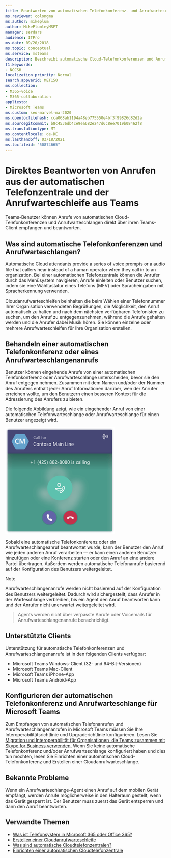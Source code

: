 ```yaml
---
title: Beantworten von automatischen Telefonkonferenz- und Anrufwarteschlangeanrufen
ms.reviewer: colongma
ms.author: mikeplum
author: MikePlumleyMSFT
manager: serdars
audience: ITPro
ms.date: 09/20/2018
ms.topic: conceptual
ms.service: msteams
description: Beschreibt automatische Cloud-Telefonkonferenzen und Anrufwarteschlangen und erläutert, wie Sie diese Anrufe in Teams beantworten können.
f1.keywords:
- NOCSH
localization_priority: Normal
search.appverid: MET150
ms.collection:
- M365-voice
- M365-collaboration
appliesto:
- Microsoft Teams
ms.custom: seo-marvel-mar2020
ms.openlocfilehash: cca068ab1194a48eb775550e4bf3f99826d82d2a
ms.sourcegitcommit: b8c4536db4ce9ea682e247d6c8ee7019b08462f8
ms.translationtype: MT
ms.contentlocale: de-DE
ms.lasthandoff: 03/18/2021
ms.locfileid: "50874665"
---
```

<a name="answer-auto-attendant-and-call-queue-calls-directly-from-teams"></a>Direktes Beantworten von Anrufen aus der automatischen Telefonzentrale und der Anrufwarteschleife aus Teams
===========================================================

Teams-Benutzer können Anrufe von automatischen Cloud-Telefonkonferenzen und Anrufwarteschlangen direkt über ihren Teams-Client empfangen und beantworten.

## <a name="what-are-auto-attendants-and-call-queues"></a>Was sind automatische Telefonkonferenzen und Anrufwarteschlangen?

Automatische Cloud attendants provide a series of voice prompts or a audio file that callers hear instead of a human operator when they call in to an organization. Bei einer automatischen Telefonzentrale können die Anrufer durch das Menüsystem navigieren, Anrufe einleiten oder Benutzer suchen, indem sie eine Wähltastatur eines Telefons (MFV) oder Spracheingaben mit Spracherkennung verwenden.

Cloudanrufwarteschleifen beinhalten die beim Wählen einer Telefonnummer Ihrer Organisation verwendeten Begrüßungen, die Möglichkeit, den Anruf automatisch zu halten und nach dem nächsten verfügbaren Telefonisten zu suchen, um den Anruf zu entgegenzunehmen, während die Anrufe gehalten werden und die Anrufer dabei Musik hören. Sie können einzelne oder mehrere Anrufwarteschleifen für Ihre Organisation erstellen.

## <a name="handling-an-auto-attendant-or-call-queue-call"></a>Behandeln einer automatischen Telefonkonferenz oder eines Anrufwarteschlangenanrufs

Benutzer können eingehende Anrufe von einer automatischen Telefonkonferenz oder Anrufwarteschlange unterscheiden, bevor sie den Anruf entgegen nehmen. Zusammen mit dem Namen und/oder der Nummer des Anrufers enthält jeder Anruf Informationen darüber, wen der Anrufer erreichen wollte, um den Benutzern einen besseren Kontext für die Adressierung des Anrufers zu bieten.

Die folgende Abbildung zeigt, wie ein eingehender Anruf von einer automatischen Telefonwarteschlange oder Anrufwarteschlange für einen Benutzer angezeigt wird.

![Screenshot einer Benachrichtigung über eingehenden Anruf](media/answer-auto-attendant-and-call-queue-calls-image1.png)

Sobald eine automatische Telefonkonferenz oder ein Anrufwarteschlangeanruf beantwortet wurde, kann der Benutzer den Anruf wie jeden anderen Anruf verarbeiten &#x2014; er kann einen anderen Benutzer hinzufügen oder eine Konferenz starten oder den Anruf an eine andere Partei übertragen. Außerdem werden automatische Telefonanrufe basierend auf der Konfiguration des Benutzers weitergeleitet.

> [!NOTE] 
> Anrufwarteschlangenanrufe werden nicht basierend auf der Konfiguration des Benutzers weitergeleitet. Dadurch wird sichergestellt, dass Anrufer in der Warteschlange verbleiben, bis ein Agent den Anruf beantworten kann und der Anrufer nicht unerwartet weitergeleitet wird.

> Agents werden nicht über verpasste Anrufe oder Voicemails für Anrufwarteschlangenanrufe benachrichtigt.

## <a name="supported-clients"></a>Unterstützte Clients

Unterstützung für automatische Telefonkonferenzen und Anrufwarteschlangenanrufe ist in den folgenden Clients verfügbar:

-    Microsoft Teams Windows-Client (32- und 64-Bit-Versionen)
-    Microsoft Teams Mac-Client
-    Microsoft Teams iPhone-App
-    Microsoft Teams Android-App

## <a name="configure-auto-attendant-and-call-queue-support-for-microsoft-teams"></a>Konfigurieren der automatischen Telefonkonferenz und Anrufwarteschlange für Microsoft Teams

Zum Empfangen von automatischen Telefonanrufen und Anrufwarteschlangenanrufen in Microsoft Teams müssen Sie Ihre Interoperabilitätsrichtlinie und Upgraderichtlinie konfigurieren. Lesen Sie [Migration und Interoperabilität für Organisationen, die Teams zusammen mit Skype for Business verwenden.](migration-interop-guidance-for-teams-with-skype.md) Wenn Sie keine automatische Telefonkonferenz und/oder Anrufwarteschlange konfiguriert [](create-a-phone-system-auto-attendant.md) haben und dies tun möchten, lesen Sie Einrichten einer automatischen Cloud-Telefonkonferenz und Erstellen einer Cloudanrufwarteschlange. [](create-a-phone-system-call-queue.md)

## <a name="known-issues"></a>Bekannte Probleme

Wenn ein Anrufwarteschlange-Agent einen Anruf auf dem mobilen Gerät empfängt, werden Anrufe möglicherweise in den Halteraum gestellt, wenn das Gerät gesperrt ist. Der Benutzer muss zuerst das Gerät entsperren und dann den Anruf beantworten.


## <a name="related-topics"></a>Verwandte Themen

-    [Was ist Telefonsystem in Microsoft 365 oder Office 365?](what-is-phone-system-in-office-365.md)
-    [Erstellen einer Cloudanrufwarteschleife](create-a-phone-system-call-queue.md)
-    [Was sind automatische Cloudtelefonzentralen?](what-are-phone-system-auto-attendants.md)
-    [Einrichten einer automatischen Cloudtelefonzentrale](create-a-phone-system-auto-attendant.md)

